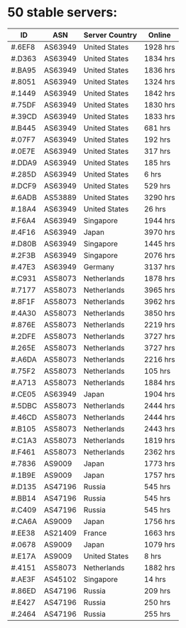 # 50 stable servers:

| ID | ASN | Server Country | Online |
| ------ | ------ | ------ | ------ |
| #.6EF8 | AS63949 | United States | 1928 hrs |
| #.D363 | AS63949 | United States | 1834 hrs |
| #.BA95 | AS63949 | United States | 1836 hrs |
| #.8051 | AS63949 | United States | 1324 hrs |
| #.1449 | AS63949 | United States | 1842 hrs |
| #.75DF | AS63949 | United States | 1830 hrs |
| #.39CD | AS63949 | United States | 1833 hrs |
| #.B445 | AS63949 | United States | 681 hrs |
| #.07F7 | AS63949 | United States | 192 hrs |
| #.0E7E | AS63949 | United States | 317 hrs |
| #.DDA9 | AS63949 | United States | 185 hrs |
| #.285D | AS63949 | United States | 6 hrs |
| #.DCF9 | AS63949 | United States | 529 hrs |
| #.6ADB | AS53889 | United States | 3290 hrs |
| #.18A4 | AS63949 | United States | 26 hrs |
| #.F6A4 | AS63949 | Singapore | 1944 hrs |
| #.4F16 | AS63949 | Japan | 3970 hrs |
| #.D80B | AS63949 | Singapore | 1445 hrs |
| #.2F3B | AS63949 | Singapore | 2076 hrs |
| #.47E3 | AS63949 | Germany | 3137 hrs |
| #.C931 | AS58073 | Netherlands | 1878 hrs |
| #.7177 | AS58073 | Netherlands | 3965 hrs |
| #.8F1F | AS58073 | Netherlands | 3962 hrs |
| #.4A30 | AS58073 | Netherlands | 3850 hrs |
| #.876E | AS58073 | Netherlands | 2219 hrs |
| #.2DFE | AS58073 | Netherlands | 3727 hrs |
| #.265E | AS58073 | Netherlands | 3727 hrs |
| #.A6DA | AS58073 | Netherlands | 2216 hrs |
| #.75F2 | AS58073 | Netherlands | 105 hrs |
| #.A713 | AS58073 | Netherlands | 1884 hrs |
| #.CE05 | AS63949 | Japan | 1904 hrs |
| #.5DBC | AS58073 | Netherlands | 2444 hrs |
| #.46CD | AS58073 | Netherlands | 2444 hrs |
| #.B105 | AS58073 | Netherlands | 2443 hrs |
| #.C1A3 | AS58073 | Netherlands | 1819 hrs |
| #.F461 | AS58073 | Netherlands | 2362 hrs |
| #.7836 | AS9009 | Japan | 1773 hrs |
| #.1B9E | AS9009 | Japan | 1757 hrs |
| #.D135 | AS47196 | Russia | 545 hrs |
| #.BB14 | AS47196 | Russia | 545 hrs |
| #.C409 | AS47196 | Russia | 545 hrs |
| #.CA6A | AS9009 | Japan | 1756 hrs |
| #.EE38 | AS21409 | France | 1663 hrs |
| #.0678 | AS9009 | Japan | 1079 hrs |
| #.E17A | AS9009 | United States | 8 hrs |
| #.4151 | AS58073 | Netherlands | 1882 hrs |
| #.AE3F | AS45102 | Singapore | 14 hrs |
| #.86ED | AS47196 | Russia | 209 hrs |
| #.E427 | AS47196 | Russia | 250 hrs |
| #.2464 | AS47196 | Russia | 255 hrs |

